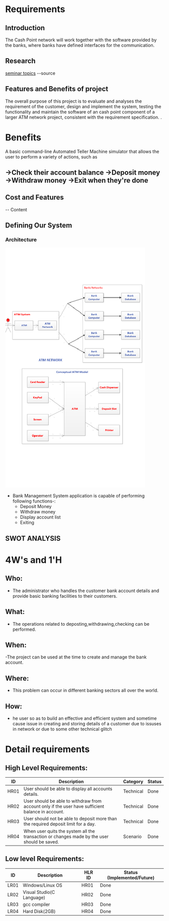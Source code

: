 # Requirements
## Introduction
The Cash Point network will work together with the software provided by the banks, where banks have defined interfaces for the communication. 

## Research
[seminar topics](https://www.seminarstopics.com/seminar/6610/bank-account-management-system-project-)
--source
 ## Features and Benefits of project
 The overall purpose of this project is to evaluate and analyses the requirement of the customer, design and implement the system, testing the functionality and maintain the software of an cash point component of a larger ATM network project, consistent with the requirement specification. .
 # Benefits
 A basic command-line Automated Teller Machine simulator that allows the user to perform a variety of actions, such as

->Check their account balance
->Deposit money
->Withdraw money
->Exit when they're done
 - 
## Cost and Features

-- Content 

## Defining Our System
### Architecture
![](https://github.com/Chinnam-Narendra-Prasad/CASHPOINT-TRANSACTION-SYSTEM/blob/main/PROJECT/PP.png)
- Bank Management System application is capable of performing following functions-:
    - Deposit Money
    - Withdraw money
    - Display account list
    - Exiting
## SWOT ANALYSIS
# 4W&#39;s and 1&#39;H

## Who:
- The administrator who handles the customer bank account details and provide basic banking facilities to their customers.

## What:
- The operations related to deposting,withdrawing,checking can be performed.

## When:
-The project can be used at the time to create and manage the bank account.

## Where:
- This problem can occur in different banking sectors all over the world.

## How:
- he user so as to build an effective and efficient system and sometime cause issue in creating and storing details of a customer due to issuses in network or due to some other technical glitch
# Detail requirements
## High Level Requirements:

| ID   | Description                                                                                       | Category  | Status |
|------|---------------------------------------------------------------------------------------------------|-----------|--------|
| HR01 | User should be able to display all accounts details.                                              | Technical | Done |
| HR02 | User should be able to withdraw from account only if the user have sufficient balance in account. | Technical | Done |
| HR03 | User should not be able to deposit more than the required deposit limit for a day.                | Technical | Done |
| HR04 | When user quits the system all the transaction or changes made by the user should be saved.       | Scenario  | Done |

##  Low level Requirements:
| ID   | Description                                                                                                                                                                                                              | HLR ID     | Status (Implemented/Future) |
|------|--------------------------------------------------------------------------------------------------------------------------------------------------------------------------------------------------------------------------|------------|-----------------------------|
| LR01 | Windows/Linux OS                        | HR01       | Done                        |
| LR02 | Visual Studio(C Language)	              | HR02       | Done                        |
| LR03 | gcc compiler	                           | HR03       | Done                        |
| LR04 | Hard Disk(2GB)	                         | HR04       | Done                        |
